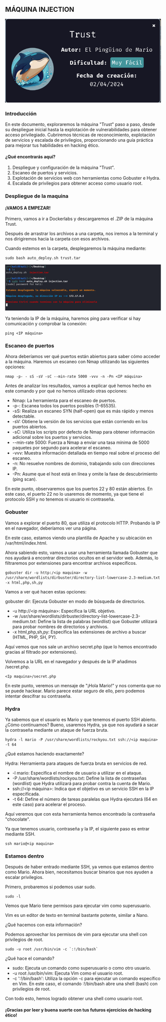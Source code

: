 ## MÁQUINA INJECTION

![Imagen maquina](imagenes/maquina_trust.png)

### Introducción

En este documento, exploraremos la máquina "Trust" paso a paso, desde su despliegue inicial hasta la explotación de vulnerabilidades para obtener acceso privilegiado. Cubriremos técnicas de reconocimiento, explotación de servicios y escalada de privilegios, proporcionando una guía práctica para mejorar tus habilidades en hacking ético.

#### ¿Qué encontrarás aquí?

1. Despliegue y configuración de la máquina "Trust".
2. Escaneo de puertos y servicios.
3. Explotación de servicios web con herramientas como Gobuster e Hydra.
4. Escalada de privilegios para obtener acceso como usuario root.

### Despliegue de la maquina

#### ¡VAMOS A EMPEZAR!

Primero, vamos a ir a Dockerlabs y descargaremos el .ZIP de la máquina Trust.

Después de arrastrar los archivos a una carpeta, nos iremos a la terminal y nos dirigiremos hacia la carpeta con esos archivos.

Cuando estemos en la carpeta, desplegaremos la máquina mediante:

```
sudo bash auto_deploy.sh trust.tar
```

![Imagen maquina](imagenes/Foto_despliegue_maquina.png)

Ya teniendo la IP de la máquina, haremos ping para verificar si hay comunicación y comprobar la conexión:

```
ping <IP máquina>
```

### Escaneo de puertos 

Ahora deberíamos ver qué puertos están abiertos para saber cómo acceder a la máquina. Haremos un escaneo con Nmap utilizando las siguientes opciones:

```
nmap -p- - sS -sV -sC --min-rate 5000 -vvv -n -Pn <IP máquina>
```

Antes de analizar los resultados, vamos a explicar qué hemos hecho en este comando y por qué no hemos utilizado otras opciones:

- Nmap: La herramienta para el escaneo de puertos.
- -p-: Escanea todos los puertos posibles (1-65535).
- -sS: Realiza un escaneo SYN (half-open) que es más rápido y menos detectable.
- -sV: Obtiene la versión de los servicios que están corriendo en los puertos abiertos.
- -sC: Utiliza los scripts por defecto de Nmap para obtener información adicional sobre los puertos y servicios.
- --min-rate 5000: Fuerza a Nmap a enviar una tasa mínima de 5000 paquetes por segundo para acelerar el escaneo.
- -vvv: Muestra información detallada en tiempo real sobre el proceso del escaneo.
- -n: No resuelve nombres de dominio, trabajando solo con direcciones IP.
- -Pn: Asume que el host está en línea y omite la fase de descubrimiento (ping scan).

En este punto, observaremos que los puertos 22 y 80 están abiertos. En este caso, el puerto 22 no lo usaremos de momento, ya que tiene el protocolo SSH y no tenemos ni usuario ni contraseña.

### Gobuster

Vamos a explorar el puerto 80, que utiliza el protocolo HTTP. Probando la IP en el navegador, deberíamos ver una página.

En este caso, estamos viendo una plantilla de Apache y su ubicación en /var/html/index.html.

Ahora sabiendo esto, vamos a usar una herramienta llamada Gobuster que nos ayudará a encontrar directorios ocultos en el servidor web. Además, lo filtraremos por extensiones para encontrar archivos específicos.

```
gobuster dir -u http:/<ip maquina> -w /usr/share/wordlists/dirbuster/directory-list-lowercase-2.3-medium.txt -x html,php,sh,py
```

Vamos a ver qué hacen estas opciones:

gobuster dir: Ejecuta Gobuster en modo de búsqueda de directorios.
- -u http://<ip máquina>: Especifica la URL objetivo.
- -w /usr/share/wordlists/dirbuster/directory-list-lowercase-2.3-medium.txt: Define la lista de palabras (wordlist) que Gobuster utilizará para probar nombres de directorios y archivos.
- -x html,php,sh,py: Especifica las extensiones de archivo a buscar (HTML, PHP, SH, PY).

Aquí vemos que nos sale un archivo secret.php (que lo hemos encontrado gracias al filtrado por extensiones).

Volvemos a la URL en el navegador y después de la IP añadimos /secret.php.

```
<Ip maquina>/secret.php
```

En este punto, veremos un mensaje de "¡Hola Mario!" y nos comenta que no se puede hackear. Mario parece estar seguro de ello, pero podemos intentar descifrar su contraseña.

### Hydra

Ya sabemos que el usuario es Mario y que tenemos el puerto SSH abierto. ¿Cómo continuamos? Bueno, usaremos Hydra, ya que nos ayudará a sacar la contraseña mediante un ataque de fuerza bruta.

```
hydra -l mario -P /usr/share/wordlists/rockyou.txt ssh://<ip maquina> -t 64
```
¿Qué estamos haciendo exactamente?

Hydra: Herramienta para ataques de fuerza bruta en servicios de red.
- -l mario: Especifica el nombre de usuario a utilizar en el ataque.
- -P /usr/share/wordlists/rockyou.txt: Define la lista de contraseñas (wordlist) que Hydra utilizará para probar contra la cuenta de Mario.
- ssh://<ip máquina>: Indica que el objetivo es un servicio SSH en la IP especificada.
- -t 64: Define el número de tareas paralelas que Hydra ejecutará (64 en este caso) para acelerar el proceso.

Aquí veremos que con esta herramienta hemos encontrado la contraseña "chocolate".

Ya que tenemos usuario, contraseña y la IP, el siguiente paso es entrar mediante SSH.

```
ssh mario@<ip maquina>
```

### Estamos dentro

Después de haber entrado mediante SSH, ya vemos que estamos dentro como Mario. Ahora bien, necesitamos buscar binarios que nos ayuden a escalar privilegios.

Primero, probaremos si podemos usar sudo.

```
sudo -l
```

Vemos que Mario tiene permisos para ejecutar vim como superusuario.

Vim es un editor de texto en terminal bastante potente, similar a Nano.

¿Qué hacemos con esta información?

Podemos aprovechar los permisos de vim para ejecutar una shell con privilegios de root.

```
sudo -u root /usr/bin/vim -c `:!/bin/bash`
```

¿Qué hace el comando?

- sudo: Ejecuta un comando como superusuario o como otro usuario.
- -u root /usr/bin/vim: Ejecuta Vim como el usuario root.
- -c ':!/bin/bash': Utiliza la opción -c para ejecutar un comando específico en Vim. En este caso, el comando :!/bin/bash abre una shell (bash) con privilegios de root.

Con todo esto, hemos logrado obtener una shell como usuario root.

#### ¡Gracias por leer y buena suerte con tus futuros ejercicios de hacking ético!

